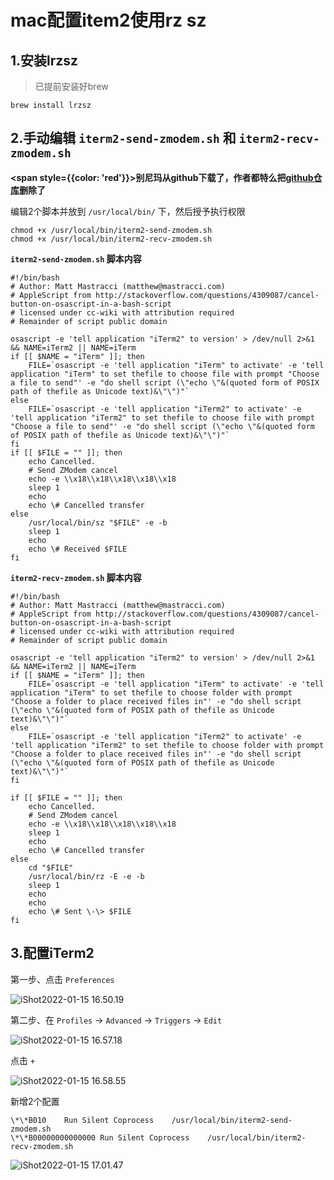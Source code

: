 # mac配置item2使用rz sz

## 1.安装lrzsz

> 已提前安装好brew

```shell
brew install lrzsz
```



## 2.手动编辑 `iterm2-send-zmodem.sh` 和 `iterm2-recv-zmodem.sh`

**<span style={{color: 'red'}}>别尼玛从github下载了，作者都特么把[github仓库](https://github.com/aikuyun/iterm2-zmodem)删除了</span>**

编辑2个脚本并放到 `/usr/local/bin/` 下，然后授予执行权限

```shell
chmod +x /usr/local/bin/iterm2-send-zmodem.sh
chmod +x /usr/local/bin/iterm2-recv-zmodem.sh
```



**`iterm2-send-zmodem.sh` 脚本内容**

```shell
#!/bin/bash
# Author: Matt Mastracci (matthew@mastracci.com)
# AppleScript from http://stackoverflow.com/questions/4309087/cancel-button-on-osascript-in-a-bash-script
# licensed under cc-wiki with attribution required 
# Remainder of script public domain

osascript -e 'tell application "iTerm2" to version' > /dev/null 2>&1 && NAME=iTerm2 || NAME=iTerm
if [[ $NAME = "iTerm" ]]; then
	FILE=`osascript -e 'tell application "iTerm" to activate' -e 'tell application "iTerm" to set thefile to choose file with prompt "Choose a file to send"' -e "do shell script (\"echo \"&(quoted form of POSIX path of thefile as Unicode text)&\"\")"`
else
	FILE=`osascript -e 'tell application "iTerm2" to activate' -e 'tell application "iTerm2" to set thefile to choose file with prompt "Choose a file to send"' -e "do shell script (\"echo \"&(quoted form of POSIX path of thefile as Unicode text)&\"\")"`
fi
if [[ $FILE = "" ]]; then
	echo Cancelled.
	# Send ZModem cancel
	echo -e \\x18\\x18\\x18\\x18\\x18
	sleep 1
	echo
	echo \# Cancelled transfer
else
	/usr/local/bin/sz "$FILE" -e -b
	sleep 1
	echo
	echo \# Received $FILE
fi
```



**`iterm2-recv-zmodem.sh` 脚本内容**

```shell
#!/bin/bash
# Author: Matt Mastracci (matthew@mastracci.com)
# AppleScript from http://stackoverflow.com/questions/4309087/cancel-button-on-osascript-in-a-bash-script
# licensed under cc-wiki with attribution required 
# Remainder of script public domain

osascript -e 'tell application "iTerm2" to version' > /dev/null 2>&1 && NAME=iTerm2 || NAME=iTerm
if [[ $NAME = "iTerm" ]]; then
	FILE=`osascript -e 'tell application "iTerm" to activate' -e 'tell application "iTerm" to set thefile to choose folder with prompt "Choose a folder to place received files in"' -e "do shell script (\"echo \"&(quoted form of POSIX path of thefile as Unicode text)&\"\")"`
else
	FILE=`osascript -e 'tell application "iTerm2" to activate' -e 'tell application "iTerm2" to set thefile to choose folder with prompt "Choose a folder to place received files in"' -e "do shell script (\"echo \"&(quoted form of POSIX path of thefile as Unicode text)&\"\")"`
fi

if [[ $FILE = "" ]]; then
	echo Cancelled.
	# Send ZModem cancel
	echo -e \\x18\\x18\\x18\\x18\\x18
	sleep 1
	echo
	echo \# Cancelled transfer
else
	cd "$FILE"
	/usr/local/bin/rz -E -e -b
	sleep 1
	echo
	echo
	echo \# Sent \-\> $FILE
fi
```



## 3.配置iTerm2

第一步、点击 `Preferences`

![iShot2022-01-15 16.50.19](https://gitea.pptfz.cn/pptfz/picgo-images/raw/branch/master/img/iShot2022-01-15%2016.50.19.png)



第二步、在 `Profiles` -> `Advanced` -> `Triggers` -> `Edit`

![iShot2022-01-15 16.57.18](https://gitea.pptfz.cn/pptfz/picgo-images/raw/branch/master/img/iShot2022-01-15%2016.57.18.png)



点击 `+` 

![iShot2022-01-15 16.58.55](https://gitea.pptfz.cn/pptfz/picgo-images/raw/branch/master/img/iShot2022-01-15%2016.58.55.png)



新增2个配置

```shell
\*\*B010	Run Silent Coprocess	/usr/local/bin/iterm2-send-zmodem.sh
\*\*B00000000000000	Run Silent Coprocess	/usr/local/bin/iterm2-recv-zmodem.sh
```



![iShot2022-01-15 17.01.47](https://gitea.pptfz.cn/pptfz/picgo-images/raw/branch/master/img/iShot2022-01-15%2017.01.47.png)

